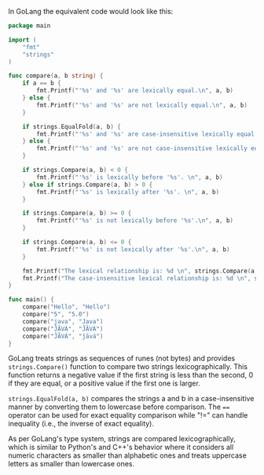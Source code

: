 In GoLang the equivalent code would look like this:
```go
package main

import (
	"fmt"
	"strings"
)

func compare(a, b string) {
	if a == b {
		fmt.Printf("'%s' and '%s' are lexically equal.\n", a, b)
	} else {
		fmt.Printf("'%s' and '%s' are not lexically equal.\n", a, b)
	}

	if strings.EqualFold(a, b) {
		fmt.Printf("'%s' and '%s' are case-insensitive lexically equal.\n", a, b)
	} else {
		fmt.Printf("'%s' and '%s' are not case-insensitive lexically equal.\n", a, b)
	}

	if strings.Compare(a, b) < 0 {
		fmt.Printf("'%s' is lexically before '%s'. \n", a, b)
	} else if strings.Compare(a, b) > 0 {
		fmt.Printf("'%s' is lexically after '%s'. \n", a, b)
	}

	if strings.Compare(a, b) >= 0 {
		fmt.Printf("'%s' is not lexically before '%s'.\n", a, b)
	}

	if strings.Compare(a, b) <= 0 {
		fmt.Printf("'%s' is not lexically after '%s'.\n", a, b)
	}

	fmt.Printf("The lexical relationship is: %d \n", strings.Compare(a, b))
	fmt.Printf("The case-insensitive lexical relationship is: %d \n", strings.Compare(strings.ToLower(a), strings.ToLower(b)))
}

func main() {
	compare("Hello", "Hello")
	compare("5", "5.0")
	compare("java", "Java")
	compare("ĴÃVÁ", "ĴÃVÁ")
	compare("ĴÃVÁ", "ĵãvá")
}
``` 
GoLang treats strings as sequences of runes (not bytes) and provides `strings.Compare()` function to compare two strings lexicographically. This function returns a negative value if the first string is less than the second, 0 if they are equal, or a positive value if the first one is larger.

`strings.EqualFold(a, b)` compares the strings a and b in a case-insensitive manner by converting them to lowercase before comparison.
The `==` operator can be used for exact equality comparison while "!=" can handle inequality (i.e., the inverse of exact equality). 

As per GoLang's type system, strings are compared lexicographically, which is similar to Python's and C++'s behavior where it considers all numeric characters as smaller than alphabetic ones and treats uppercase letters as smaller than lowercase ones.
